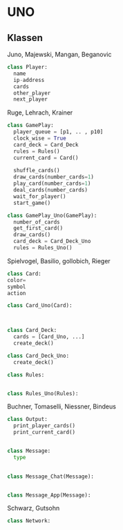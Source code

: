 # UNO

## Klassen
Juno, Majewski, Mangan, Beganovic
```python
class Player:
  name
  ip-address
  cards
  other_player
  next_player
```
Ruge, Lehrach, Krainer
```python
class GamePlay:
  player_queue = [p1, .. , p10]
  clock_wise = True
  card_deck = Card_Deck
  rules = Rules()
  current_card = Card()
  
  shuffle_cards()
  draw_cards(number_cards=1)
  play_card(number_cards=1)
  deal_cards(number_cards)
  wait_for_player()
  start_game()  

class GamePlay_Uno(GamePlay):
  number_of_cards
  get_first_card()
  draw_cards()
  card_deck = Card_Deck_Uno
  rules = Rules_Uno()
```

Spielvogel, Basilio, gollobich, Rieger
```python
class Card:
color=
symbol
action

class Card_Uno(Card):



class Card_Deck:
  cards = [Card_Uno, ...]
  create_deck()

class Card_Deck_Uno:
  create_deck()
```
```python
class Rules:


class Rules_Uno(Rules):
```
Buchner, Tomaselli,  Niessner, Bindeus
```python
class Output:
  print_player_cards()
  print_current_card()


class Message:
  type
  

class Message_Chat(Message):


class Message_App(Message):
```

Schwarz, Gutsohn
```python
class Network:
```
